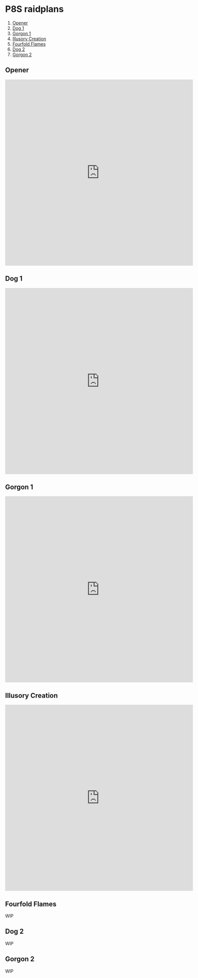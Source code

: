 # P8S raidplans

1. [Opener](#opener)
2. [Dog 1](#dog-1)
3. [Gorgon 1](#gorgon-1)
4. [Illusory Creation](#illusory-creation)
5. [Fourfold Flames](#fourfold-flames)
6. [Dog 2](#dog-2)
7. [Gorgon 2](#gorgon-2)

## Opener
<iframe src="https://www.raidplan.io/plan/mJQcuKwrOTnlXGTP" width="120%" height="600" frameborder="0" style="border:0" scrolling="no" allowfullscreen></iframe>

## Dog 1
<iframe src="https://raidplan.io/plan/Cr798DGwf7HnA6FP" width="120%" height="600" frameborder="0" style="border:0" scrolling="no" allowfullscreen></iframe>

## Gorgon 1
<iframe src=" https://raidplan.io/plan/p5KW1JxNDz35oadX" width="120%" height="600" frameborder="0" style="border:0" scrolling="no" allowfullscreen></iframe>

## Illusory Creation
<iframe src="https://raidplan.io/plan/8zOma5Y-MBy92dr1" width="120%" height="600" frameborder="0" style="border:0" scrolling="no" allowfullscreen></iframe>

## Fourfold Flames
WIP

## Dog 2
WIP

## Gorgon 2
WIP
